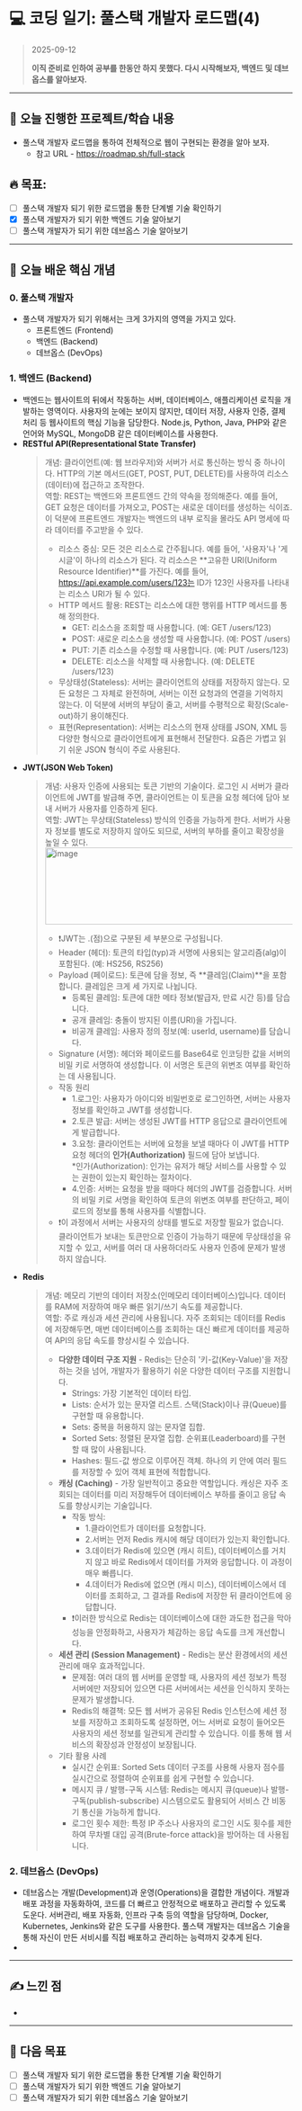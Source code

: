 # 💻 코딩 일기: 풀스택 개발자 로드맵(4)
> 2025-09-12
>
> **이직 준비로 인하여 공부를 한동안 하지 못했다. 다시 시작해보자, 백엔드 및 데브옵스를 알아보자.**
---

## 🚀 오늘 진행한 프로젝트/학습 내용
- 풀스택 개발자 로드맵을 통하여 전체적으로 웹이 구현되는 환경을 알아 보자.
  - 참고 URL - https://roadmap.sh/full-stack
  
## 🔥 목표:  
  - [ ] 풀스택 개발자 되기 위한 로드맵을 통한 단계별 기술 확인하기
  - [X] 풀스택 개발자가 되기 위한 백엔드 기술 알아보기
  - [ ] 풀스택 개발자가 되기 위한 데브옵스 기술 알아보기

---

## 📝 오늘 배운 핵심 개념

### 0. 풀스택 개발자
- 풀스택 개발자가 되기 위해서는 크게 3가지의 영역을 가지고 있다.
  - 프론트엔드 (Frontend)
  - 백엔드 (Backend)
  - 데브옵스 (DevOps)

### 1. 백엔드 (Backend)
- 백엔드는 웹사이트의 뒤에서 작동하는 서버, 데이터베이스, 애플리케이션 로직을 개발하는 영역이다. 사용자의 눈에는 보이지 않지만, 데이터 저장, 사용자 인증, 결제 처리 등 웹사이트의 핵심 기능을 담당한다. Node.js, Python, Java, PHP와 같은 언어와 MySQL, MongoDB 같은 데이터베이스를 사용한다.
- **RESTful API(Representational State Transfer)**
  > 개념: 클라이언트(예: 웹 브라우저)와 서버가 서로 통신하는 방식 중 하나이다. HTTP의 기본 메서드(GET, POST, PUT, DELETE)를 사용하여 리소스(데이터)에 접근하고 조작한다.  
  > 역할: REST는 백엔드와 프론트엔드 간의 약속을 정의해준다. 예를 들어, GET 요청은 데이터를 가져오고, POST는 새로운 데이터를 생성하는 식이죠. 이 덕분에 프론트엔드 개발자는 백엔드의 내부 로직을 몰라도 API 명세에 따라 데이터를 주고받을 수 있다.
  > - 리소스 중심: 모든 것은 리소스로 간주됩니다. 예를 들어, '사용자'나 '게시글'이 하나의 리소스가 된다. 각 리소스은 **고유한 URI(Uniform Resource Identifier)**를 가진다. 예를 들어, https://api.example.com/users/123는 ID가 123인 사용자를 나타내는 리소스 URI가 될 수 있다.
  > - HTTP 메서드 활용: REST는 리소스에 대한 행위를 HTTP 메서드를 통해 정의한다.
  >   - GET: 리소스을 조회할 때 사용합니다. (예: GET /users/123)
  >   - POST: 새로운 리소스을 생성할 때 사용합니다. (예: POST /users)
  >   - PUT: 기존 리소스을 수정할 때 사용합니다. (예: PUT /users/123)
  >   - DELETE: 리소스을 삭제할 때 사용합니다. (예: DELETE /users/123)
  > - 무상태성(Stateless): 서버는 클라이언트의 상태를 저장하지 않는다. 모든 요청은 그 자체로 완전하며, 서버는 이전 요청과의 연결을 기억하지 않는다. 이 덕분에 서버의 부담이 줄고, 서버를 수평적으로 확장(Scale-out)하기 용이해진다.
  > - 표현(Representation): 서버는 리소스의 현재 상태를 JSON, XML 등 다양한 형식으로 클라이언트에게 표현해서 전달한다. 요즘은 가볍고 읽기 쉬운 JSON 형식이 주로 사용된다.
- **JWT(JSON Web Token)**
  > 개념: 사용자 인증에 사용되는 토큰 기반의 기술이다. 로그인 시 서버가 클라이언트에 JWT를 발급해 주면, 클라이언트는 이 토큰을 요청 헤더에 담아 보내 서버가 사용자를 인증하게 된다.  
  > 역할: JWT는 무상태(Stateless) 방식의 인증을 가능하게 한다. 서버가 사용자 정보를 별도로 저장하지 않아도 되므로, 서버의 부하를 줄이고 확장성을 높일 수 있다.  
  > <img width="546" height="137" alt="image" src="https://github.com/user-attachments/assets/4bc17556-b0c9-4892-a1be-21a5b0eafdc6" />  
  > - ❗️JWT는 .(점)으로 구분된 세 부분으로 구성됩니다.
  > - Header (헤더): 토큰의 타입(typ)과 서명에 사용되는 알고리즘(alg)이 포함된다. (예: HS256, RS256)
  > - Payload (페이로드): 토큰에 담을 정보, 즉 **클레임(Claim)**을 포함합니다. 클레임은 크게 세 가지로 나뉩니다.
  >   - 등록된 클레임: 토큰에 대한 메타 정보(발급자, 만료 시간 등)를 담습니다.
  >   - 공개 클레임: 충돌이 방지된 이름(URI)을 가집니다.
  >   - 비공개 클레임: 사용자 정의 정보(예: userId, username)를 담습니다.
  > - Signature (서명): 헤더와 페이로드를 Base64로 인코딩한 값을 서버의 비밀 키로 서명하여 생성합니다. 이 서명은 토큰의 위변조 여부를 확인하는 데 사용됩니다.
  > - 작동 원리
  >   - 1.로그인: 사용자가 아이디와 비밀번호로 로그인하면, 서버는 사용자 정보를 확인하고 JWT를 생성합니다.
  >   - 2.토큰 발급: 서버는 생성된 JWT를 HTTP 응답으로 클라이언트에게 발급합니다.
  >   - 3.요청: 클라이언트는 서버에 요청을 보낼 때마다 이 JWT를 HTTP 요청 헤더의 **인가(Authorization)** 필드에 담아 보냅니다.  
  >   *인가(Authorization): 인가는 유저가 해당 서비스를 사용할 수 있는 권한이 있는지 확인하는 절차이다.
  >   - 4.인증: 서버는 요청을 받을 때마다 헤더의 JWT를 검증합니다. 서버의 비밀 키로 서명을 확인하여 토큰의 위변조 여부를 판단하고, 페이로드의 정보를 통해 사용자를 식별합니다.  
  > - ❗️이 과정에서 서버는 사용자의 상태를 별도로 저장할 필요가 없습니다. 클라이언트가 보내는 토큰만으로 인증이 가능하기 때문에 무상태성을 유지할 수 있고, 서버를 여러 대 사용하더라도 사용자 인증에 문제가 발생하지 않습니다. 
- **Redis**
  > 개념: 메모리 기반의 데이터 저장소(인메모리 데이터베이스)입니다. 데이터를 RAM에 저장하여 매우 빠른 읽기/쓰기 속도를 제공합니다.  
  > 역할: 주로 캐싱과 세션 관리에 사용됩니다. 자주 조회되는 데이터를 Redis에 저장해두면, 매번 데이터베이스를 조회하는 대신 빠르게 데이터를 제공하여 API의 응답 속도를 향상시킬 수 있습니다.
  > - **다양한 데이터 구조 지원** - Redis는 단순히 '키-값(Key-Value)'을 저장하는 것을 넘어, 개발자가 활용하기 쉬운 다양한 데이터 구조를 지원합니다.
  >   - Strings: 가장 기본적인 데이터 타입.
  >   - Lists: 순서가 있는 문자열 리스트. 스택(Stack)이나 큐(Queue)를 구현할 때 유용합니다.
  >   - Sets: 중복을 허용하지 않는 문자열 집합.
  >   - Sorted Sets: 정렬된 문자열 집합. 순위표(Leaderboard)를 구현할 때 많이 사용됩니다.
  >   - Hashes: 필드-값 쌍으로 이루어진 객체. 하나의 키 안에 여러 필드를 저장할 수 있어 객체 표현에 적합합니다.
  > - **캐싱 (Caching)** - 가장 일반적이고 중요한 역할입니다. 캐싱은 자주 조회되는 데이터를 미리 저장해두어 데이터베이스 부하를 줄이고 응답 속도를 향상시키는 기술입니다.
  >   - 작동 방식:
  >     - 1.클라이언트가 데이터를 요청합니다.
  >     - 2.서버는 먼저 Redis 캐시에 해당 데이터가 있는지 확인합니다.
  >     - 3.데이터가 Redis에 있으면 (캐시 히트), 데이터베이스를 거치지 않고 바로 Redis에서 데이터를 가져와 응답합니다. 이 과정이 매우 빠릅니다.
  >     - 4.데이터가 Redis에 없으면 (캐시 미스), 데이터베이스에서 데이터를 조회하고, 그 결과를 Redis에 저장한 뒤 클라이언트에 응답합니다.  
  >   - ❗️이러한 방식으로 Redis는 데이터베이스에 대한 과도한 접근을 막아 성능을 안정화하고, 사용자가 체감하는 응답 속도를 크게 개선합니다.  
  > - **세션 관리 (Session Management)** - Redis는 분산 환경에서의 세션 관리에 매우 효과적입니다.
  >   - 문제점: 여러 대의 웹 서버를 운영할 때, 사용자의 세션 정보가 특정 서버에만 저장되어 있으면 다른 서버에서는 세션을 인식하지 못하는 문제가 발생합니다.
  >   - Redis의 해결책: 모든 웹 서버가 공유된 Redis 인스턴스에 세션 정보를 저장하고 조회하도록 설정하면, 어느 서버로 요청이 들어오든 사용자의 세션 정보를 일관되게 관리할 수 있습니다. 이를 통해 웹 서비스의 확장성과 안정성이 보장됩니다.
  > - 기타 활용 사례
  >   - 실시간 순위표: Sorted Sets 데이터 구조를 사용해 사용자 점수를 실시간으로 정렬하여 순위표를 쉽게 구현할 수 있습니다.
  >   - 메시지 큐 / 발행-구독 시스템: Redis는 메시지 큐(queue)나 발행-구독(publish-subscribe) 시스템으로도 활용되어 서비스 간 비동기 통신을 가능하게 합니다.
  >   - 로그인 횟수 제한: 특정 IP 주소나 사용자의 로그인 시도 횟수를 제한하여 무차별 대입 공격(Brute-force attack)을 방어하는 데 사용됩니다.


### 2. 데브옵스 (DevOps)
- 데브옵스는 개발(Development)과 운영(Operations)을 결합한 개념이다. 개발과 배포 과정을 자동화하여, 코드를 더 빠르고 안정적으로 배포하고 관리할 수 있도록 도운다. 서버관리, 배포 자동화, 인프라 구축 등의 역할을 담당하며, Docker, Kubernetes, Jenkins와 같은 도구를 사용한다. 풀스택 개발자는 데브옵스 기술을 통해 자신이 만든 서비시를 직접 배포하고 관리하는 능력까지 갖추게 된다.
- 

---

## ✍️ 느낀 점
- 

---

## 🎯 다음 목표
  - [ ] 풀스택 개발자 되기 위한 로드맵을 통한 단계별 기술 확인하기
  - [ ] 풀스택 개발자가 되기 위한 백엔드 기술 알아보기
  - [ ] 풀스택 개발자가 되기 위한 데브옵스 기술 알아보기
